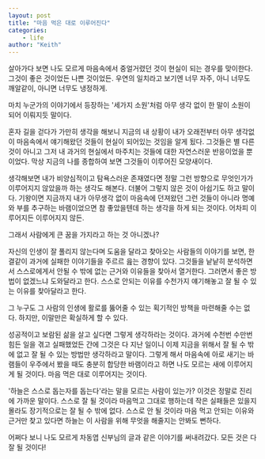 ```yaml
---
layout: post
title: "마음 먹은 대로 이루어진다"
categories:
    - life
author: "Keith"
---
```


살아가다 보면 나도 모르게 마음속에서 중얼거렸던 것이 현실이 되는 경우를 맞이한다. 그것이 좋은 것이었든 나쁜 것이었든. 우연의 일치라고 보기엔 너무 자주, 아니 너무도 깨알같이, 아니면 너무도 냉정하게. 

마치 누군가의 이야기에서 등장하는 '세가지 소원'처럼 아무 생각 없이 한 말이 소원이 되어 이뤄지듯 말이다. 

혼자 길을 걷다가 가만히 생각을 해보니 지금의 내 상황이 내가 오래전부터 아무 생각없이 마음속에서 얘기해왔던 것들이 현실이 되어있는 것임을 알게 됬다. 그것들은 별 다른 것이 아니고 그저 내 과거의 현실에서 마주치는 것들에 대한 자연스러운 반응이었을 뿐이었다. 막상 지금의 나를 종합하여 보면 그것들이 이루어진 모양새이다. 

생각해보면 내가 비양심적이고 탐욕스러운 존재였다면 정말 그런 방향으로 무엇인가가 이루어지지 않았을까 하는 생각도 해본다. 더불어 그렇지 않은 것이 아쉽기도 하고 말이다. 기왕이면 지금까지 내가 아무생각 없이 마음속에 던져왔던 그런 것들이 아니라 명예와 부를 추구하는 바램이었으면 참 좋았을텐데 하는 생각을 하게 되는 것이다. 어차피 이루어지든 이루어지지 않든.

그래서 사람에게 큰 꿈을 가지라고 하는 것 아니겠나?

자신의 인생이 잘 풀리지 않는다며 도움을 달라고 찾아오는 사람들의 이야기를 보면, 한결같이 과거에 실패한 이야기들을 주르르 읊는 경향이 있다. 그것들을 낱낱히 분석하면서 스스로에게서 안될 수 밖에 없는 근거와 이유들을 찾아서 열거한다. 그러면서 좋은 방법이 없겠느냐 도와달라고 한다. 스스로 안되는 이유를 수천가지 얘기해놓고 잘 될 수 있는 이유를 찾아달라고 한다. 

그 누구도 그 사람의 인생에 활로를 뚫어줄 수 있는 획기적인 방책을 마련해줄 수는 없다. 하지만, 이말만은 확실하게 할 수 있다.

성공적이고 보람된 삶을 살고 싶다면 그렇게 생각하라는 것이다. 과거에 수천번 수만번 힘든 일을 겪고 실패했었든 간에 그것은 다 지난 일이니 이제 지금을 위해서 잘 될 수 밖에 없고 잘 될 수 있는 방법만 생각하라고 말이다. 그렇게 해서 마음속에 아로 새기는 바램들이 우주에서 봤을 때도 충분히 합당한 바램이라고 하면 나도 모르는 새에 이루어지게 될 것이다. 마음 먹은 대로 이루어지는 것이다.

'하늘은 스스로 돕는자를 돕는다'라는 말을 모르는 사람이 있는가? 이것은 정말로 진리에 가까운 말이다. 스스로 잘 될 것이라 마음먹고 그대로 행하는데 작은 실패들은 있을지 몰라도 장기적으로는 잘 될 수 밖에 없다. 스스로 안 될 것이라 마음 먹고 안되는 이유와 근거만 찾고 있다면 하늘는 이 사람을 위해 무엇을 해줄지는 안봐도 뻔하다.

어쩌다 보니 나도 모르게 차동엽 신부님의 글과 같은 이야기를 써내려갔다. 모든 것은 다 잘 될 것이다!



